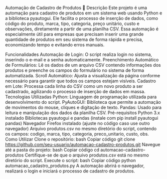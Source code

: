 Automação de Cadastro de Produtos 🛒
Descrição
Este projeto é uma automação para cadastro de produtos em um sistema web usando Python e a biblioteca pyautogui. Ele facilita o processo de inserção de dados, como código do produto, marca, tipo, categoria, preço unitário, custo e observações, diretamente a partir de uma planilha CSV. Essa automação é especialmente útil para empresas que precisam inserir uma grande quantidade de produtos em seu sistema de forma rápida e precisa, economizando tempo e evitando erros manuais.

Funcionalidades
Automação de Login: O script realiza login no sistema, inserindo o e-mail e a senha automaticamente.
Preenchimento Automático de Formulários: Lê os dados de um arquivo CSV contendo informações dos produtos e preenche os campos do formulário no sistema de forma automatizada.
Scroll Automático: Ajusta a visualização da página conforme necessário para garantir que todos os campos estejam visíveis.
Cadastro em Lote: Processa cada linha do CSV como um novo produto a ser cadastrado, agilizando o processo de inserção de dados em massa.
Tecnologias Utilizadas
Python: Linguagem de programação utilizada para desenvolvimento do script.
PyAutoGUI: Biblioteca que permite a automação de movimentos do mouse, cliques e digitação de texto.
Pandas: Usado para leitura e manipulação dos dados da planilha CSV.
Pré-requisitos
Python 3.x instalado
Bibliotecas pyautogui e pandas (instale com pip install pyautogui pandas)
Navegador Firefox instalado (ajuste no código caso use outro navegador)
Arquivo produtos.csv no mesmo diretório do script, contendo os campos: codigo, marca, tipo, categoria, preco_unitario, custo, obs.
Como Utilizar
Clone o repositório:
bash
Copiar código
git clone https://github.com/seu-usuario/automacao-cadastro-produtos.git
Navegue até a pasta do projeto:
bash
Copiar código
cd automacao-cadastro-produtos
Certifique-se de que o arquivo produtos.csv está no mesmo diretório do script.
Execute o script:
bash
Copiar código
python automacao_cadastro_produtos.py
A automação abrirá o navegador, realizará o login e iniciará o processo de cadastro de produtos.
